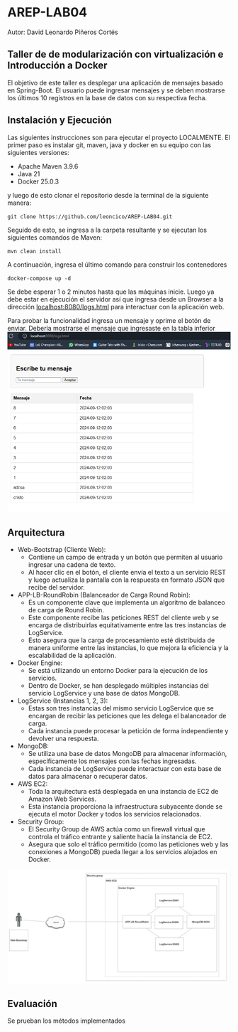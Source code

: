 # AREP-LAB04
Autor: David Leonardo Piñeros Cortés
##   Taller de de modularización con virtualización e Introducción a Docker

El objetivo de este taller es desplegar una aplicación de mensajes basado en Spring-Boot. El usuario puede ingresar mensajes y se deben mostrarse los últimos 10 registros en la base de datos con su respectiva fecha. 

## Instalación y Ejecución

Las siguientes instrucciones son para ejecutar el proyecto LOCALMENTE. El primer paso es instalar git, maven, java y docker en su equipo con las siguientes versiones:
* Apache Maven 3.9.6
* Java 21
* Docker 25.0.3

y luego de esto clonar el repositorio desde la terminal de la siguiente manera:
```
git clone https://github.com/leoncico/AREP-LAB04.git
```
Seguido de esto, se ingresa a la carpeta resultante y se ejecutan los siguientes comandos de Maven:

```
mvn clean install
```
A continuación, ingresa el último comando para construir los contenedores

```
docker-compose up -d
```

Se debe esperar 1 o 2 minutos hasta que las máquinas inicie. Luego ya debe estar en ejecución el servidor así que ingresa desde un Browser a la dirección [localhost:8080/logs.html]() para interactuar con la aplicación web.

Para probar la funcionalidad ingresa un mensaje y oprime el botón de enviar. Debería mostrarse el mensaje que ingresaste en la tabla inferior
![](/img/01.png)

## Arquitectura
-   Web-Bootstrap (Cliente Web):
    -   Contiene un campo de entrada y un botón que permiten al usuario ingresar una cadena de texto.
    -   Al hacer clic en el botón, el cliente envía el texto a un servicio REST y luego actualiza la pantalla con la respuesta en formato JSON que recibe del servidor.
-   APP-LB-RoundRobin (Balanceador de Carga Round Robin):
    -   Es un componente clave que implementa un algoritmo de balanceo de carga de Round Robin.
    -   Este componente recibe las peticiones REST del cliente web y se encarga de distribuirlas equitativamente entre las tres instancias de LogService.
    -   Esto asegura que la carga de procesamiento esté distribuida de manera uniforme entre las instancias, lo que mejora la eficiencia y la escalabilidad de la aplicación.
-   Docker Engine:
    -   Se está utilizando un entorno Docker para la ejecución de los servicios.
    -   Dentro de Docker, se han desplegado múltiples instancias del servicio LogService y una base de datos MongoDB.
-   LogService (Instancias 1, 2, 3):
    -   Estas son tres instancias del mismo servicio LogService que se encargan de recibir las peticiones que les delega el balanceador de carga.
    -   Cada instancia puede procesar la petición de forma independiente y devolver una respuesta.
-   MongoDB:
    -   Se utiliza una base de datos MongoDB para almacenar información, específicamente los mensajes con las fechas ingresadas.
    -   Cada instancia de LogService puede interactuar con esta base de datos para almacenar o recuperar datos.
-   AWS EC2:
    -   Toda la arquitectura está desplegada en una instancia de EC2 de Amazon Web Services.
    -   Esta instancia proporciona la infraestructura subyacente donde se ejecuta el motor Docker y todos los servicios relacionados.
-   Security Group:
    -   El Security Group de AWS actúa como un firewall virtual que controla el tráfico entrante y saliente hacia la instancia de EC2.
    -   Asegura que solo el tráfico permitido (como las peticiones web y las conexiones a MongoDB) pueda llegar a los servicios alojados en Docker.

![](/img/02.png)

## Evaluación

Se prueban los métodos implementados